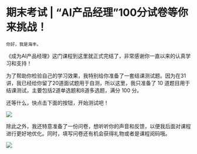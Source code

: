 # 期末考试 | “AI产品经理”100分试卷等你来挑战！

    你好，我是海丰。

《成为AI产品经理》这门课程到这里就正式完结了，非常感谢你一直以来的认真学习和支持！

为了帮助你检验自己的学习效果，我特别给你准备了一套结课测试题。因为在31讲，我已经给你留了20道面试题用于自测，所以这里，我只准备了 10 道题目用于结课测试，主要包括2道单选题和8道多选题，满分 100 分。

还等什么，快点击下面的按钮，开始测试吧！

[![](https://static001.geekbang.org/resource/image/28/a4/28d1be62669b4f3cc01c36466bf811a4.png?wh=1142*201)](http://time.geekbang.org/quiz/intro?act_id=373&exam_id=1092)

除此之外，我还特意准备了一份问卷，想听听你的声音和反馈，以便我后面对课程进行更好地优化。同时，填写问卷还有机会获得礼物或者是课程阅码哦。

[![](https://static001.geekbang.org/resource/image/6b/e9/6bbd95c4c0db01c7e5b7976d6d7792e9.jpg?wh=1142*801)](https://jinshuju.net/f/kPvfV2)
    